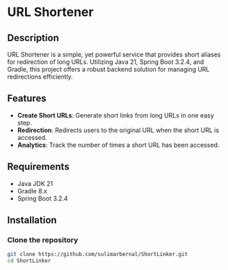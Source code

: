 # URL Shortener

## Description
URL Shortener is a simple, yet powerful service that provides short aliases for redirection of long URLs. Utilizing Java 21, Spring Boot 3.2.4, and Gradle, this project offers a robust backend solution for managing URL redirections efficiently.

## Features
- **Create Short URLs**: Generate short links from long URLs in one easy step.
- **Redirection**: Redirects users to the original URL when the short URL is accessed.
- **Analytics**: Track the number of times a short URL has been accessed.

## Requirements
- Java JDK 21
- Gradle 8.x
- Spring Boot 3.2.4

## Installation

### Clone the repository
```bash
git clone https://github.com/sulimarbernal/ShortLinker.git
cd ShortLinker